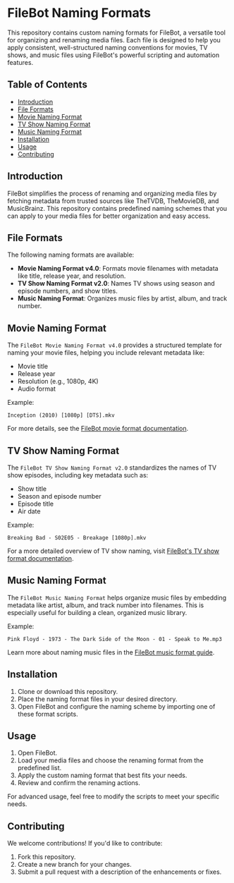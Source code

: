 
# FileBot Naming Formats

This repository contains custom naming formats for FileBot, a versatile tool for organizing and renaming media files. Each file is designed to help you apply consistent, well-structured naming conventions for movies, TV shows, and music files using FileBot's powerful scripting and automation features.

## Table of Contents
- [Introduction](#introduction)
- [File Formats](#file-formats)
- [Movie Naming Format](#movie-naming-format)
- [TV Show Naming Format](#tv-show-naming-format)
- [Music Naming Format](#music-naming-format)
- [Installation](#installation)
- [Usage](#usage)
- [Contributing](#contributing)

## Introduction
FileBot simplifies the process of renaming and organizing media files by fetching metadata from trusted sources like TheTVDB, TheMovieDB, and MusicBrainz. This repository contains predefined naming schemes that you can apply to your media files for better organization and easy access.

## File Formats
The following naming formats are available:
- **Movie Naming Format v4.0**: Formats movie filenames with metadata like title, release year, and resolution.
- **TV Show Naming Format v2.0**: Names TV shows using season and episode numbers, and show titles.
- **Music Naming Format**: Organizes music files by artist, album, and track number.

## Movie Naming Format
The `FileBot Movie Naming Format v4.0` provides a structured template for naming your movie files, helping you include relevant metadata like:
- Movie title
- Release year
- Resolution (e.g., 1080p, 4K)
- Audio format

Example:
```
Inception (2010) [1080p] [DTS].mkv
```

For more details, see the [FileBot movie format documentation](https://www.filebot.net/naming/movie.html).

## TV Show Naming Format
The `FileBot TV Show Naming Format v2.0` standardizes the names of TV show episodes, including key metadata such as:
- Show title
- Season and episode number
- Episode title
- Air date

Example:
```
Breaking Bad - S02E05 - Breakage [1080p].mkv
```

For a more detailed overview of TV show naming, visit [FileBot's TV show format documentation](https://www.filebot.net/naming/tvshows.html).

## Music Naming Format
The `FileBot Music Naming Format` helps organize music files by embedding metadata like artist, album, and track number into filenames. This is especially useful for building a clean, organized music library.

Example:
```
Pink Floyd - 1973 - The Dark Side of the Moon - 01 - Speak to Me.mp3
```

Learn more about naming music files in the [FileBot music format guide](https://www.filebot.net/naming/music.html).

## Installation
1. Clone or download this repository.
2. Place the naming format files in your desired directory.
3. Open FileBot and configure the naming scheme by importing one of these format scripts.

## Usage
1. Open FileBot.
2. Load your media files and choose the renaming format from the predefined list.
3. Apply the custom naming format that best fits your needs.
4. Review and confirm the renaming actions.

For advanced usage, feel free to modify the scripts to meet your specific needs.

## Contributing
We welcome contributions! If you'd like to contribute:
1. Fork this repository.
2. Create a new branch for your changes.
3. Submit a pull request with a description of the enhancements or fixes.
